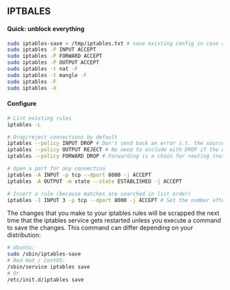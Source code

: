 ## IPTBALES

#### Quick: unblock everything

```bash
sudo iptables-save > /tmp/iptables.txt # save existing config in case a restore is needed
sudo iptables -P INPUT ACCEPT
sudo iptables -P FORWARD ACCEPT
sudo iptables -P OUTPUT ACCEPT
sudo iptables -t nat -F
sudo iptables -t mangle -F
sudo iptables -F
sudo iptables -X
```

#### Configure

```bash
# List existing rules
iptables -L

# Drop/reject connections by default
iptables --policy INPUT DROP # Don't send back an error s.t. the source doesn't see the system exists
iptables --policy OUTPUT REJECT # No need to occlude with DROP if the user is already inside the system
iptables --policy FORWARD DROP # Forwarding is a chain for routing (not INPUT or OUTPUT)

# Open a port for any connection
iptables -A INPUT -p tcp --dport 8000 -j ACCEPT
iptables -A OUTPUT -m state --state ESTABLISHED -j ACCEPT

# Insert a rule (because matches are searched in list order)
iptables -I INPUT 3 -p tcp --dport 8000 -j ACCEPT # Set the number after the chain name
```

The changes that you make to your iptables rules will be scrapped the next time that the iptables service gets restarted unless you execute a command to save the changes.  This command can differ depending on your distribution:

```bash
# Ubuntu:
sudo /sbin/iptables-save
# Red Hat / CentOS:
/sbin/service iptables save
# Or
/etc/init.d/iptables save
```

